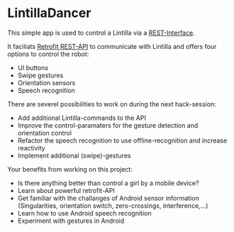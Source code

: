 LintillaDancer
==============

This simple app is used to control a Lintilla via a [REST-Interface](https://github.com/ERNICommunity/lintilla-embedded/wiki/REST%20API).

It faciliats [Retrofit REST-API](http://square.github.io/retrofit/) to communicate with Lintilla and offers four options to control the robot:

* UI buttons
* Swipe gestures
* Orientation sensors
* Speech recognition

There are severel possibilities to work on during the next hack-session:

* Add additional Lintilla-commands to the API
* Improve the control-paramaters for the gesture detection and orientation control
* Refactor the speech recognition to use offline-recognition and increase reactivity
* Implement additional (swipe)-gestures

Your benefits from working on this project:

* Is there anything better than control a girl by a mobile device?
* Learn about powerful retrofit-API
* Get familiar with the challanges of Android sensor information (Singularities, orientation switch, zero-crossings, interference,...)
* Learn how to use Android speech recognition
* Experiment with gestures in Android
